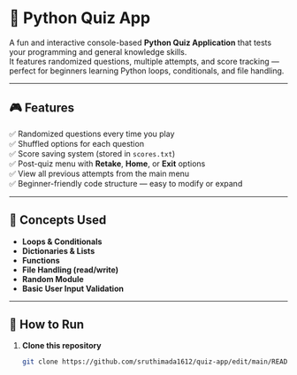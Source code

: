 # 🧠 Python Quiz App

A fun and interactive console-based **Python Quiz Application** that tests your programming and general knowledge skills.  
It features randomized questions, multiple attempts, and score tracking — perfect for beginners learning Python loops, conditionals, and file handling.

---

## 🎮 Features

✅ Randomized questions every time you play  
✅ Shuffled options for each question  
✅ Score saving system (stored in `scores.txt`)  
✅ Post-quiz menu with **Retake**, **Home**, or **Exit** options  
✅ View all previous attempts from the main menu  
✅ Beginner-friendly code structure — easy to modify or expand

---

## 🧩 Concepts Used

- **Loops & Conditionals**  
- **Dictionaries & Lists**  
- **Functions**  
- **File Handling (read/write)**  
- **Random Module**  
- **Basic User Input Validation**

---

## 🚀 How to Run

1. **Clone this repository**
   ```bash
   git clone https://github.com/sruthimada1612/quiz-app/edit/main/README.md
